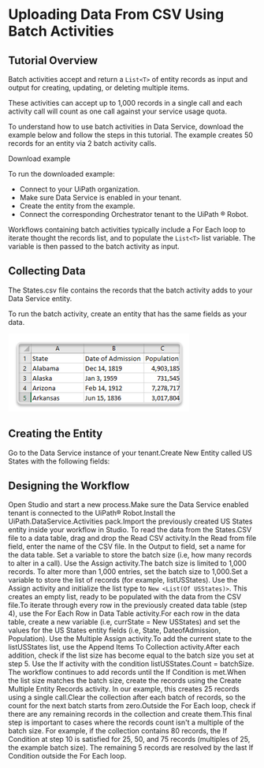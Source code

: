 ﻿# Uploading Data From CSV Using Batch Activities


## Tutorial Overview

Batch activities accept and return a `List<T>` of entity records as
            input and output for creating, updating, or deleting multiple items.

These activities can accept up to 1,000 records in a single call and each activity call
            will count as one call against your service usage quota.

To understand how to use batch activities in Data Service, download the example below and
            follow the steps in this tutorial. The example creates 50 records for an entity via 2
            batch activity calls.

Download
                example

To run the downloaded example:

* Connect to your UiPath
                organization.
* Make sure Data Service is enabled in
                your tenant.
* Create the entity from the example.
* Connect the corresponding
                Orchestrator tenant to the UiPath ® Robot.

Workflows containing batch activities typically include a For Each loop to iterate
            thought the records list, and to populate the `List<T>` list
            variable. The variable is then passed to the batch activity as input.


## Collecting Data

The States.csv file contains the records that the batch activity adds to your Data Service entity.

To run the batch activity, create an entity that has the same fields as your data.

![74726f7-states=GUID-D4E7E24B-768B-42DA-A991-E6AF147F6305=1=en=Default](/images/74726f7-states=GUID-D4E7E24B-768B-42DA-A991-E6AF147F6305=1=en=Default.png)


## Creating the Entity

Go to the Data Service instance of your tenant.Create New Entity called US States with the following fields:


## Designing the Workflow

Open Studio and start a new process.Make sure the
                        Data Service enabled tenant is connected to the UiPath® Robot.Install the UiPath.DataService.Activities pack.Import the previously created US States entity inside your workflow in
                    Studio. To read the data from the States.CSV file to a data table,
                    drag and drop the Read CSV
                    activity.In the Read from
                                file field, enter the name of the CSV file. In the Output to
                            field, set a name for the data table. Set a variable to store the batch size (i.e, how many records to alter in a
                    call). Use the Assign activity.The batch
                        size is limited to 1,000 records. To alter more than 1,000 entries, set the
                        batch size to 1,000.Set a variable to store the list of records (for example,
                        listUSStates). Use the Assign activity and
                    initialize the list type to `New <List(Of USStates)>`. This
                    creates an empty list, ready to be populated with the data from the CSV
                    file.To iterate through every row in the previously created data table (step 4), use
                    the For Each Row
                            in Data Table activity.For each row in the data table, create a new variable (i.e, currState =
                        New USStates) and set the values for the US States entity fields
                    (i.e, State, DateofAdmission,
                        Population). Use the Multiple Assign
                    activity.To add the current state to the listUSStates list, use the
                        Append Items
                            To Collection activity.After each addition, check if the list size has become equal to the batch size
                    you set at step 5. Use the If activity with
                    the condition listUSStates.Count = batchSize. The workflow
                    continues to add records until the If Condition is met.When the list size matches the batch size, create the records using the Create Multiple Entity Records activity. In
                    our example, this creates 25 records using a single call.Clear the collection after each batch of records, so the count for the next
                    batch starts from zero.Outside the For Each loop, check if there are any remaining records in
                    the collection and create them.This final step is important to cases where the records count isn't a
                        multiple of the batch size. For example, if the collection contains 80
                        records, the If Condition at step 10 is satisfied for 25, 50, and 75
                        records (multiples of 25, the example batch size). The remaining 5 records
                        are resolved by the last If Condition outside the For Each
                        loop.

